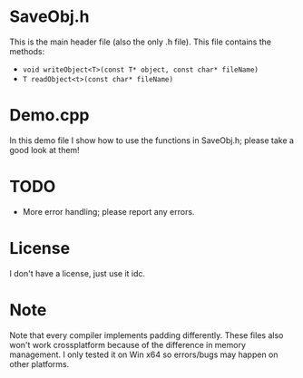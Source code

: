 # SaveObj.h
This is the main header file (also the only .h file). This file contains the methods:
* `void writeObject<T>(const T* object, const char* fileName)`
* `T readObject<t>(const char* fileName)`

# Demo.cpp
In this demo file I show how to use the functions in SaveObj.h; please take a good look at them!

# TODO
* More error handling; please report any errors.

# License
I don't have a license, just use it idc.

# Note
Note that every compiler implements padding differently. These files also won't work crossplatform because of the difference in memory management. I only tested it on Win x64 so errors/bugs may happen on other platforms.
